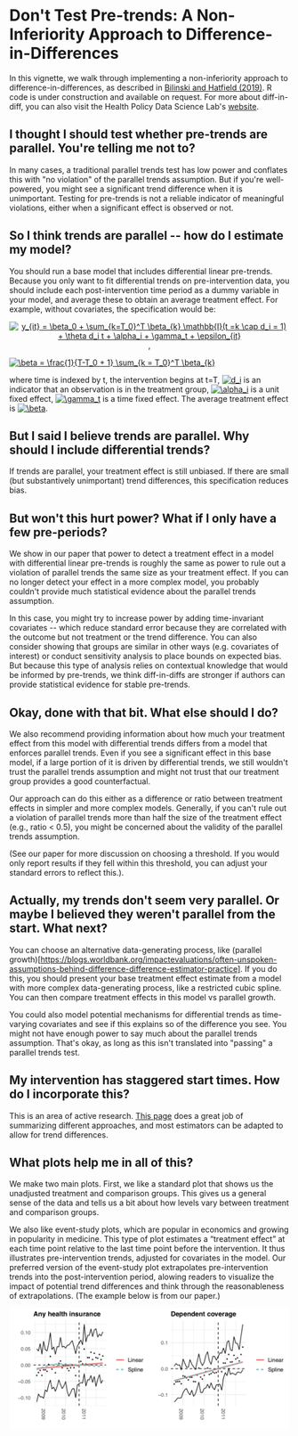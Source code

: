 # Don't Test Pre-trends: A Non-Inferiority Approach to Difference-in-Differences

In this vignette, we walk through implementing a non-inferiority approach to difference-in-differences, as described in [Bilinski and Hatfield (2019)](https://arxiv.org/abs/1805.03273).  R code is under construction and available on request.  For more about diff-in-diff, you can also visit the Health Policy Data Science Lab's [website](https://diff.healthpolicydatascience.org/).

## I thought I should test whether pre-trends are parallel.  You're telling me not to?
In many cases, a traditional parallel trends test has low power and conflates this with "no violation" of the parallel trends assumption.  But if you're well-powered, you might see a significant trend difference when it is unimportant.  Testing for pre-trends is not a reliable indicator of meaningful violations, either when a significant effect is observed or not.

## So I think trends are parallel -- how do I estimate my model?
You should run a base model that includes differential linear pre-trends.  Because you only want to fit differential trends on pre-intervention data, you should include each post-intervention time period as a dummy variable in your model, and average these to obtain an average treatment effect.  For example, without covariates, the specification would be:

<p style="text-align: center">
<a href="https://www.codecogs.com/eqnedit.php?latex=y_{it}&space;=&space;\beta_0&space;&plus;&space;\sum_{k=T_0}^T&space;\beta_{k}&space;\mathbb{I}(t&space;=k&space;\cap&space;d_i&space;=&space;1)&space;&plus;&space;\theta&space;d_i&space;t&space;&plus;&space;\alpha_i&space;&plus;&space;\gamma_t&space;&plus;&space;\epsilon_{it}" target="_blank"><img src="https://latex.codecogs.com/gif.latex?y_{it}&space;=&space;\beta_0&space;&plus;&space;\sum_{k=T_0}^T&space;\beta_{k}&space;\mathbb{I}(t&space;=k&space;\cap&space;d_i&space;=&space;1)&space;&plus;&space;\theta&space;d_i&space;t&space;&plus;&space;\alpha_i&space;&plus;&space;\gamma_t&space;&plus;&space;\epsilon_{it}" title="y_{it} = \beta_0 + \sum_{k=T_0}^T \beta_{k} \mathbb{I}(t =k \cap d_i = 1) + \theta d_i t + \alpha_i + \gamma_t + \epsilon_{it}" /></a>,

<a href="https://www.codecogs.com/eqnedit.php?latex=\beta&space;=&space;\frac{1}{T-T_0&space;+&space;1}&space;\sum_{k&space;=&space;T_0}^T&space;\beta_{k}" target="_blank"><img src="https://latex.codecogs.com/gif.latex?\beta&space;=&space;\frac{1}{T-T_0&space;+&space;1}&space;\sum_{k&space;=&space;T_0}^T&space;\beta_{k}" title="\beta = \frac{1}{T-T_0 + 1} \sum_{k = T_0}^T \beta_{k}" /></a>
</p>

where time is indexed by t, the intervention begins at t=T, <a href="https://www.codecogs.com/eqnedit.php?latex=d_i" target="_blank"><img src="https://latex.codecogs.com/gif.latex?d_i" title="d_i" /></a> is an indicator that an observation is in the treatment group, <a href="https://www.codecogs.com/eqnedit.php?latex=\alpha_i" target="_blank"><img src="https://latex.codecogs.com/gif.latex?\alpha_i" title="\alpha_i" /></a> is a unit fixed effect, <a href="https://www.codecogs.com/eqnedit.php?latex=\gamma_t" target="_blank"><img src="https://latex.codecogs.com/gif.latex?\gamma_t" title="\gamma_t" /></a> is a time fixed effect.  The average treatment effect is <a href="https://www.codecogs.com/eqnedit.php?latex=\beta" target="_blank"><img src="https://latex.codecogs.com/gif.latex?\beta" title="\beta" /></a>.

## But I said I believe trends are parallel.  Why should I include differential trends?
If trends are parallel, your treatment effect is still unbiased.  If there are small (but substantively unimportant) trend differences, this specification reduces bias.

## But won't this hurt power?  What if I only have a few pre-periods?
We show in our paper that power to detect a treatment effect in a model with differential linear pre-trends is roughly the same as power to rule out a violation of parallel trends the same size as your treatment effect.  If you can no longer detect your effect in a more complex model, you probably couldn't provide much statistical evidence about the parallel trends assumption.

In this case, you might try to increase power by adding time-invariant covariates -- which reduce standard error because they are correlated with the outcome but not treatment or the trend difference.  You can also consider showing that groups are similar in other ways (e.g. covariates of interest) or conduct sensitivity analysis to place bounds on expected bias.  But because this type of analysis relies on contextual knowledge that would be informed by pre-trends, we think diff-in-diffs are stronger if authors can provide statistical evidence for stable pre-trends.

## Okay, done with that bit.  What else should I do?
We also recommend providing information about how much your treatment effect from this model with differential trends differs from a model that enforces parallel trends.  Even if you see a significant effect in this base model, if a large portion of it is driven by differential trends, we still wouldn't trust the parallel trends assumption and might not trust that our treatment group provides a good counterfactual.

Our approach can do this either as a difference or ratio between treatment effects in simpler and more complex models.  Generally, if you can't rule out a violation of parallel trends more than half the size of the treatment effect (e.g., ratio < 0.5), you might be concerned about the validity of the parallel trends assumption.

(See our paper for more discussion on choosing a threshold.  If you would only report results if they fell within this threshold, you can adjust your standard errors to reflect this.). 

## Actually, my trends don't seem very parallel.  Or maybe I believed they weren't parallel from the start.  What next?
You can choose an alternative data-generating process, like (parallel growth)[https://blogs.worldbank.org/impactevaluations/often-unspoken-assumptions-behind-difference-difference-estimator-practice].  If you do this, you should present your base treatment effect estimate from a model with more complex data-generating process, like a restricted cubic spline.  You can then compare treatment effects in this model vs parallel growth. 

You could also model potential mechanisms for differential trends as time-varying covariates and see if this explains so of the difference you see.  You might not have enough power to say much about the parallel trends assumption.  That's okay, as long as this isn't translated into "passing" a parallel trends test.

## My intervention has staggered start times.  How do I incorporate this?
This is an area of active research.  [This page](https://andrewcbaker.netlify.com/2019/09/25/difference-in-differences-methodology/) does a great job of summarizing different approaches, and most estimators can be adapted to allow for trend differences. 

## What plots help me in all of this?
We make two main plots.  First, we like a standard plot that shows us the unadjusted treatment and comparison groups.  This gives us a general sense of the data and tells us a bit about how levels vary between treatment and comparison groups.

We also like event-study plots, which are popular in economics and growing in popularity in medicine.   This type of plot estimates a “treatment effect” at each time point relative to the last time point before the intervention. It thus illustrates pre-intervention trends, adjusted for covariates in the model. Our preferred version of the event-study plot extrapolates pre-intervention trends into the post-intervention period, alowing readers to visualize the impact of potential trend differences and think through the reasonableness of extrapolations.  (The example below is from our paper.)

![img](https://github.com/abilinski/Non-Inf-DID/blob/master/esp_reformatted.png?style=centerme)
